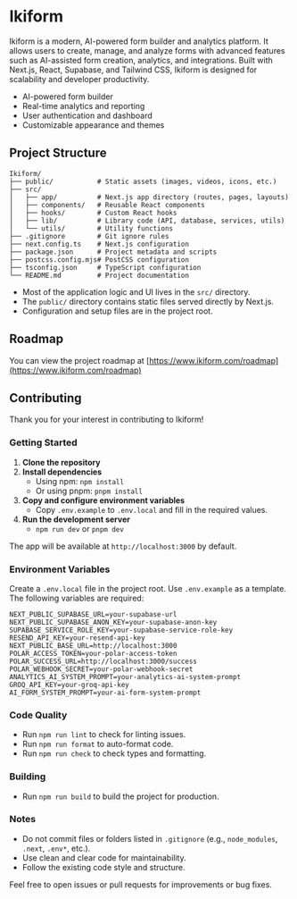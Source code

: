 # Ikiform

Ikiform is a modern, AI-powered form builder and analytics platform. It allows users to create, manage, and analyze forms with advanced features such as AI-assisted form creation, analytics, and integrations. Built with Next.js, React, Supabase, and Tailwind CSS, Ikiform is designed for scalability and developer productivity.

- AI-powered form builder
- Real-time analytics and reporting
- User authentication and dashboard
- Customizable appearance and themes

## Project Structure

```plaintext
Ikiform/
├── public/           # Static assets (images, videos, icons, etc.)
├── src/
│   ├── app/          # Next.js app directory (routes, pages, layouts)
│   ├── components/   # Reusable React components
│   ├── hooks/        # Custom React hooks
│   ├── lib/          # Library code (API, database, services, utils)
│   └── utils/        # Utility functions
├── .gitignore        # Git ignore rules
├── next.config.ts    # Next.js configuration
├── package.json      # Project metadata and scripts
├── postcss.config.mjs# PostCSS configuration
├── tsconfig.json     # TypeScript configuration
└── README.md         # Project documentation
```

- Most of the application logic and UI lives in the `src/` directory.
- The `public/` directory contains static files served directly by Next.js.
- Configuration and setup files are in the project root.

## Roadmap

You can view the project roadmap at [https://www.ikiform.com/roadmap](https://www.ikiform.com/roadmap)

## Contributing

Thank you for your interest in contributing to Ikiform!

### Getting Started

1. **Clone the repository**
2. **Install dependencies**
   - Using npm: `npm install`
   - Or using pnpm: `pnpm install`
3. **Copy and configure environment variables**
   - Copy `.env.example` to `.env.local` and fill in the required values.
4. **Run the development server**
   - `npm run dev` or `pnpm dev`

The app will be available at `http://localhost:3000` by default.

### Environment Variables

Create a `.env.local` file in the project root. Use `.env.example` as a template. The following variables are required:

```env
NEXT_PUBLIC_SUPABASE_URL=your-supabase-url
NEXT_PUBLIC_SUPABASE_ANON_KEY=your-supabase-anon-key
SUPABASE_SERVICE_ROLE_KEY=your-supabase-service-role-key
RESEND_API_KEY=your-resend-api-key
NEXT_PUBLIC_BASE_URL=http://localhost:3000
POLAR_ACCESS_TOKEN=your-polar-access-token
POLAR_SUCCESS_URL=http://localhost:3000/success
POLAR_WEBHOOK_SECRET=your-polar-webhook-secret
ANALYTICS_AI_SYSTEM_PROMPT=your-analytics-ai-system-prompt
GROQ_API_KEY=your-groq-api-key
AI_FORM_SYSTEM_PROMPT=your-ai-form-system-prompt
```

### Code Quality

- Run `npm run lint` to check for linting issues.
- Run `npm run format` to auto-format code.
- Run `npm run check` to check types and formatting.

### Building

- Run `npm run build` to build the project for production.

### Notes

- Do not commit files or folders listed in `.gitignore` (e.g., `node_modules`, `.next`, `.env*`, etc.).
- Use clean and clear code for maintainability.
- Follow the existing code style and structure.

Feel free to open issues or pull requests for improvements or bug fixes.
